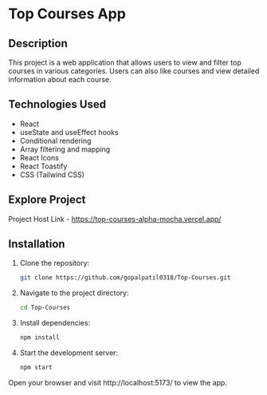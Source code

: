 # Top Courses App

## Description
This project is a web application that allows users to view and filter top courses in various categories. Users can also like courses and view detailed information about each course.

## Technologies Used
- React
- useState and useEffect hooks
- Conditional rendering
- Array filtering and mapping
- React Icons
- React Toastify
- CSS (Tailwind CSS)

## Explore Project
Project Host Link - https://top-courses-alpha-mocha.vercel.app/

## Installation
1. Clone the repository:
   ```bash
   git clone https://github.com/gopalpatil0318/Top-Courses.git

2. Navigate to the project directory:
    ```bash
    cd Top-Courses

3. Install dependencies:
    ```bash
    npm install

4. Start the development server:
    ```bash
    npm start

Open your browser and visit http://localhost:5173/ to view the app.

